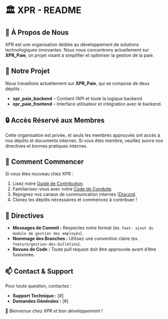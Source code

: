 # 🏛 XPR - README

## 📌 À Propos de Nous  
XPR est une organisation dédiée au développement de solutions technologiques innovantes. Nous nous concentrons actuellement sur **XPR_Paie**, un projet visant à simplifier et optimiser la gestion de la paie.

## 🚀 Notre Projet  
Nous travaillons actuellement sur **XPR_Paie**, qui se compose de deux dépôts :  
- **xpr_paie_backend** – Contient l’API et toute la logique backend.  
- **xpr_paie_frontend** – Interface utilisateur et intégration avec le backend.  

## 🔒 Accès Réservé aux Membres  
Cette organisation est privée, et seuls les membres approuvés ont accès à nos dépôts et documents internes. Si vous êtes membre, veuillez suivre nos directives et bonnes pratiques internes.

## 📖 Comment Commencer  
Si vous êtes nouveau chez XPR :  
1. Lisez notre [Guide de Contribution](https://github.com/XPR-ALG/.github/blob/main/docs/Guide%20de%20contribution.md).  
2. Familiarisez-vous avec notre [Code de Conduite](#).  
3. Rejoignez nos canaux de communication internes ([Discord](https://discord.gg/chq8kRYC96).  
4. Clonez les dépôts nécessaires et commencez à contribuer !  

## 📜 Directives  
- **Messages de Commit :** Respectez notre format (ex. `feat: ajout du module de gestion des employés`).  
- **Nommage des Branches :** Utilisez une convention claire (ex. `feature/gestion-des-bulletins`).  
- **Revues de Code :** Toute pull request doit être approuvée avant d’être fusionnée.  

## 📫 Contact & Support  
Pour toute question, contactez :  
- **Support Technique :** [#]  
- **Demandes Générales :** [#]  

🚀 *Bienvenue chez XPR et bon développement !*
